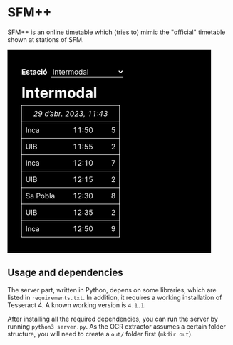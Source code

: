 # SFM++

SFM++ is an online timetable which (tries to) mimic the "official" timetable shown at stations of SFM.

![SFM++ screenshot, showing the timetable of Intermodal](./screenshot.png)

## Usage and dependencies

The server part, written in Python, depens on some libraries, which are listed
in `requirements.txt`. In addition, it requires a working installation of
Tesseract 4. A known working version is `4.1.1`.

After installing all the required dependencies, you can run the server by
running `python3 server.py`. As the OCR extractor assumes a certain folder
structure, you will need to create a `out/` folder first (`mkdir out`).
